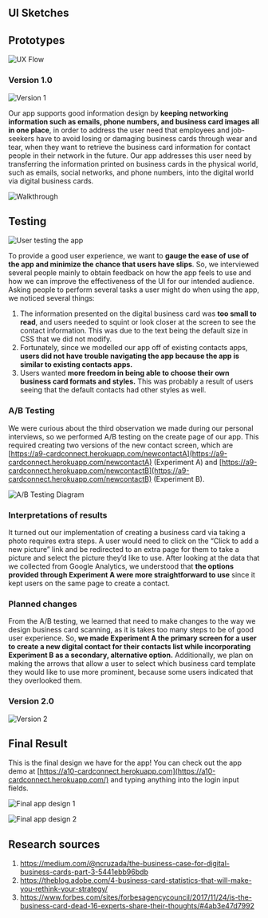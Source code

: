 ## UI Sketches

## Prototypes

![UX Flow](https://raw.githubusercontent.com/annsudhart/annsudhart.github.io/source/public/case-studies/cardconnect/images/uxflow_l.png)

### Version 1.0

![Version 1](https://raw.githubusercontent.com/annsudhart/annsudhart.github.io/source/public/case-studies/cardconnect/images/Version1.png)

Our app supports good information design by **keeping networking information such as emails, phone numbers, and business card images all in one place**, in order to address the user need that employees and job-seekers have to avoid losing or damaging business cards through wear and tear, when they want to retrieve the business card information for contact people in their network in the future. Our app addresses this user need by transferring the information printed on business cards in the physical world, such as emails, social networks, and phone numbers, into the digital world via digital business cards.

![Walkthrough](https://raw.githubusercontent.com/annsudhart/annsudhart.github.io/source/public/case-studies/cardconnect/images/walkthrough_v1.gif)

## Testing

![User testing the app](https://raw.githubusercontent.com/annsudhart/annsudhart.github.io/source/public/case-studies/cardconnect/images/usertest2.jpg)

To provide a good user experience, we want to **gauge the ease of use of the app and minimize the chance that users have slips**. So, we interviewed several people mainly to obtain feedback on how the app feels to use and how we can improve the effectiveness of the UI for our intended audience. Asking people to perform several tasks a user might do when using the app, we noticed several things:

1. The information presented on the digital business card was **too small to read**, and users needed to squint or look closer at the screen to see the contact information. This was due to the text being the default size in CSS that we did not modify.
2. Fortunately, since we modelled our app off of existing contacts apps, **users did not have trouble navigating the app because the app is similar to existing contacts apps.** 
3. Users wanted **more freedom in being able to choose their own business card formats and styles.** This was probably a result of users seeing that the default contacts had other styles as well.

### A/B Testing

We were curious about the third observation we made during our personal interviews, so we performed A/B testing on the create page of our app. This required creating two versions of the new contact screen, which are [https://a9-cardconnect.herokuapp.com/newcontactA](https://a9-cardconnect.herokuapp.com/newcontactA) (Experiment A) and [https://a9-cardconnect.herokuapp.com/newcontactB](https://a9-cardconnect.herokuapp.com/newcontactB) (Experiment B). 

![A/B Testing Diagram](https://raw.githubusercontent.com/annsudhart/annsudhart.github.io/source/public/case-studies/cardconnect/images/ABTesting.png)

### Interpretations of results

It turned out our implementation of creating a business card via taking a photo requires extra steps. A user would need to click on the “Click to add a new picture” link and be redirected to an extra page for them to take a picture and select the picture they’d like to use. After looking at the data that we collected from Google Analytics, we understood that **the options provided through Experiment A were more straightforward to use** since it kept users on the same page to create a contact.

### Planned changes

From the A/B testing, we learned that need to make changes to the way we design business card scanning, as it is takes too many steps to be of good user experience. So, **we made Experiment A the primary screen for a user to create a new digital contact for their contacts list while incorporating Experiment B as a secondary, alternative option.** Additionally, we plan on making the arrows that allow a user to select which business card template they would like to use more prominent, because some users indicated that they overlooked them.

### Version 2.0
![Version 2](https://raw.githubusercontent.com/annsudhart/annsudhart.github.io/source/public/case-studies/cardconnect/images/Version2.png)

## Final Result

This is the final design we have for the app! You can check out the app demo at [https://a10-cardconnect.herokuapp.com](https://a10-cardconnect.herokuapp.com/) and typing anything into the login input fields.

![Final app design 1](https://raw.githubusercontent.com/annsudhart/annsudhart.github.io/source/public/case-studies/cardconnect/images/uisketch1.png)

![Final app design 2](https://raw.githubusercontent.com/annsudhart/annsudhart.github.io/source/public/case-studies/cardconnect/images/uisketch2.png)

## Research sources
1. https://medium.com/@ncruzada/the-business-case-for-digital-business-cards-part-3-5441ebb96bdb
2. https://theblog.adobe.com/4-business-card-statistics-that-will-make-you-rethink-your-strategy/
3. https://www.forbes.com/sites/forbesagencycouncil/2017/11/24/is-the-business-card-dead-16-experts-share-their-thoughts/#4ab3e47d7992
